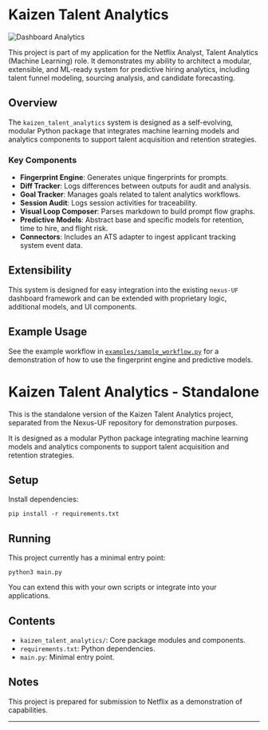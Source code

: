 # Kaizen Talent Analytics

![Dashboard Analytics](https://images.pexels.com/photos/435063/pexels-photo-435063.jpeg)

This project is part of my application for the Netflix Analyst, Talent Analytics (Machine Learning) role. It demonstrates my ability to architect a modular, extensible, and ML-ready system for predictive hiring analytics, including talent funnel modeling, sourcing analysis, and candidate forecasting.

## Overview

The `kaizen_talent_analytics` system is designed as a self-evolving, modular Python package that integrates machine learning models and analytics components to support talent acquisition and retention strategies.

### Key Components

- **Fingerprint Engine**: Generates unique fingerprints for prompts.
- **Diff Tracker**: Logs differences between outputs for audit and analysis.
- **Goal Tracker**: Manages goals related to talent analytics workflows.
- **Session Audit**: Logs session activities for traceability.
- **Visual Loop Composer**: Parses markdown to build prompt flow graphs.
- **Predictive Models**: Abstract base and specific models for retention, time to hire, and flight risk.
- **Connectors**: Includes an ATS adapter to ingest applicant tracking system event data.

## Extensibility

This system is designed for easy integration into the existing `nexus-UF` dashboard framework and can be extended with proprietary logic, additional models, and UI components.

## Example Usage

See the example workflow in [`examples/sample_workflow.py`](examples/sample_workflow.py) for a demonstration of how to use the fingerprint engine and predictive models.

# Kaizen Talent Analytics - Standalone

This is the standalone version of the Kaizen Talent Analytics project, separated from the Nexus-UF repository for demonstration purposes.

It is designed as a modular Python package integrating machine learning models and analytics components to support talent acquisition and retention strategies.

## Setup

Install dependencies:

```
pip install -r requirements.txt
```

## Running

This project currently has a minimal entry point:

```
python3 main.py
```

You can extend this with your own scripts or integrate into your applications.

## Contents

- `kaizen_talent_analytics/`: Core package modules and components.
- `requirements.txt`: Python dependencies.
- `main.py`: Minimal entry point.

## Notes

This project is prepared for submission to Netflix as a demonstration of capabilities.

---
